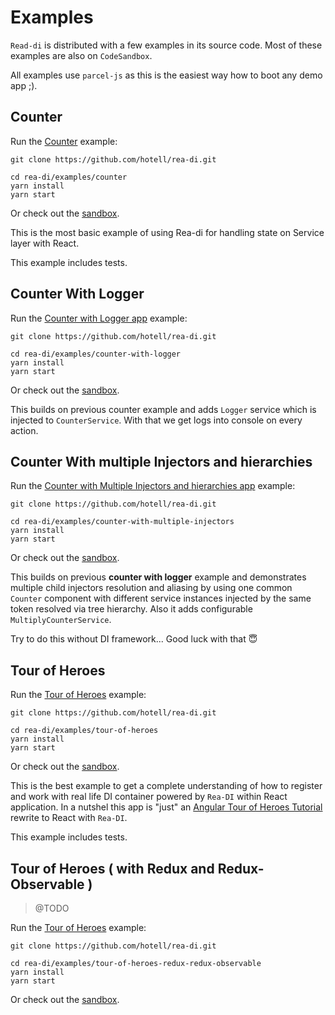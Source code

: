 # Examples

`Read-di` is distributed with a few examples in its source code. Most of these examples are also on `CodeSandbox`.

All examples use `parcel-js` as this is the easiest way how to boot any demo app ;).

## Counter

Run the [Counter](./counter) example:

```
git clone https://github.com/hotell/rea-di.git

cd rea-di/examples/counter
yarn install
yarn start
```

Or check out the [sandbox](https://codesanbox.io/).

This is the most basic example of using Rea-di for handling state on Service layer with React.

This example includes tests.

## Counter With Logger

Run the [Counter with Logger app](.) example:

```
git clone https://github.com/hotell/rea-di.git

cd rea-di/examples/counter-with-logger
yarn install
yarn start
```

Or check out the [sandbox](https://codesanbox.io/).

This builds on previous counter example and adds `Logger` service which is injected to `CounterService`. With that we get logs into console on every action.

## Counter With multiple Injectors and hierarchies

Run the [Counter with Multiple Injectors and hierarchies app](.) example:

```
git clone https://github.com/hotell/rea-di.git

cd rea-di/examples/counter-with-multiple-injectors
yarn install
yarn start
```

Or check out the [sandbox](https://codesanbox.io/).

This builds on previous **counter with logger** example and demonstrates multiple child injectors resolution and aliasing by using one common `Counter` component with different service instances injected by the same token resolved via tree hierarchy. Also it adds configurable `MultiplyCounterService`.

Try to do this without DI framework... Good luck with that 😇

## Tour of Heroes

Run the [Tour of Heroes](./tour-of-heroes) example:

```
git clone https://github.com/hotell/rea-di.git

cd rea-di/examples/tour-of-heroes
yarn install
yarn start
```

Or check out the [sandbox](https://codesanbox.io/).

This is the best example to get a complete understanding of how to register and work with real life DI container powered by `Rea-DI` within React application. In a nutshel this app is "just" an [Angular Tour of Heroes Tutorial](https://angular.io/tutorial) rewrite to React with `Rea-DI`.

This example includes tests.

## Tour of Heroes ( with Redux and Redux-Observable )

> @TODO

Run the [Tour of Heroes](./tour-of-heroes) example:

```
git clone https://github.com/hotell/rea-di.git

cd rea-di/examples/tour-of-heroes-redux-redux-observable
yarn install
yarn start
```

Or check out the [sandbox](https://codesanbox.io/).
